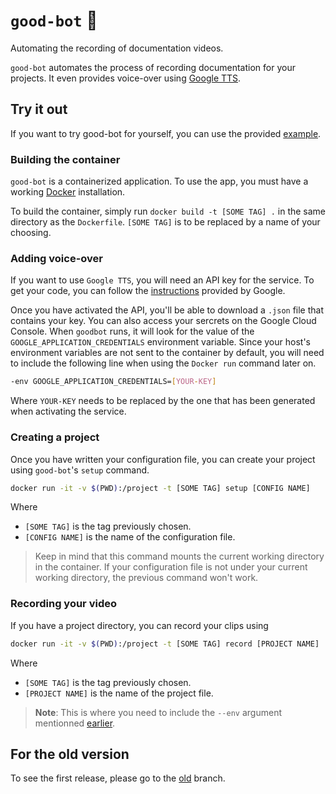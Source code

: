 # `good-bot` 🤖

Automating the recording of documentation videos.

`good-bot` automates the process of recording documentation for your
projects. It even provides voice-over using 
[Google TTS](https://cloud.google.com/text-to-speech/).

## Try it out

If you want to try good-bot for yourself, you can use the provided
[example](https://github.com/TrickyTroll/good-bot/blob/main/examples/goodbot.yaml).

### Building the container

`good-bot` is a containerized application. To use the app, you must have
a working [Docker](https://www.docker.com) installation.

To build the container, simply run `docker build -t [SOME TAG] .` in the
same directory as the `Dockerfile`. `[SOME TAG]` is to be replaced by
a name of your choosing.

### Adding voice-over

If you want to use `Google TTS`, you will need an API key for the service.
To get your code, you can follow the [instructions](https://cloud.google.com/text-to-speech/docs/quickstart-protocol)
provided by Google.

Once you have activated the API, you'll be able to download a `.json` file that
contains your key. You can also access your sercrets on the Google Cloud Console.
When `goodbot` runs, it will look for the value of the
`GOOGLE_APPLICATION_CREDENTIALS` environment variable. Since your host's
environment variables are not sent to the container by default, you will
need to include the following line when using the `Docker run` command later on.

```bash
-env GOOGLE_APPLICATION_CREDENTIALS=[YOUR-KEY]
```

Where `YOUR-KEY` needs to be replaced by the one that has been generated
when activating the service.

### Creating a project

Once you have written your configuration file, you can create your project
using `good-bot`'s `setup` command.

```bash
docker run -it -v $(PWD):/project -t [SOME TAG] setup [CONFIG NAME]
```

Where

* `[SOME TAG]` is the tag previously chosen.
* `[CONFIG NAME]` is the name of the configuration file.

> Keep in mind that this command mounts the current working directory
> in the container. If your configuration file is not under your
> current working directory, the previous command won't work.

### Recording your video

If you have a project directory, you can record your clips using

```bash
docker run -it -v $(PWD):/project -t [SOME TAG] record [PROJECT NAME]
```

Where

* `[SOME TAG]` is the tag previously chosen.
* `[PROJECT NAME]` is the name of the project file.

> **Note**: This is where you need to include the `--env`
> argument mentionned [earlier](#adding-voice-over).

## For the old version

To see the first release, please go to the
[old](https://github.com/TrickyTroll/good-bot/tree/old) branch.